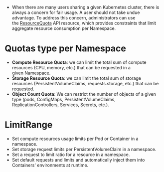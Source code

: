 - When there are many users sharing a given Kubernetes cluster, there is always a concern for fair usage. A user should not take undue advantage. To address this concern, administrators can use the [ResourceQuota](https://kubernetes.io/docs/concepts/policy/resource-quotas/) API resource, which provides constraints that limit aggregate resource consumption per Namespace.
# Quotas type per Namespace
- **Compute Resource Quota**: we can limit the total sum of compute resources (CPU, memory, etc.) that can be requested in a given Namespace.
- **Storage Resource Quota**: we can limit the total sum of storage resources (PersistentVolumeClaims, requests.storage, etc.) that can be requested.
- **Object Count Quota**: We can restrict the number of objects of a given type (pods, ConfigMaps, PersistentVolumeClaims, ReplicationControllers, Services, Secrets, etc.).
# LimitRange
- Set compute resources usage limits per Pod or Container in a namespace.
- Set storage request limits per PersistentVolumeClaim in a namespace.
- Set a request to limit ratio for a resource in a namespace.
- Set default requests and limits and automatically inject them into Containers' environments at runtime.